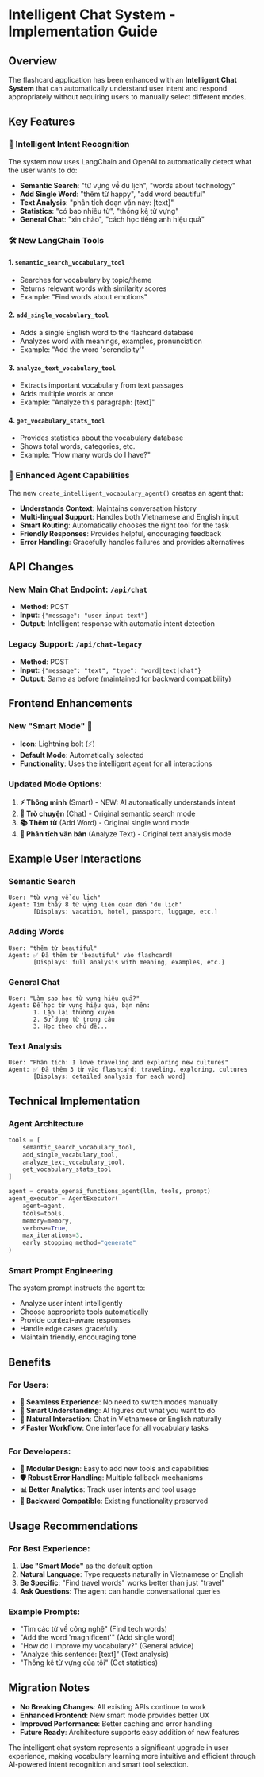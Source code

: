 # Intelligent Chat System - Implementation Guide

## Overview

The flashcard application has been enhanced with an **Intelligent Chat System** that can automatically understand user intent and respond appropriately without requiring users to manually select different modes.

## Key Features

### 🧠 Intelligent Intent Recognition

The system now uses LangChain and OpenAI to automatically detect what the user wants to do:

- **Semantic Search**: "từ vựng về du lịch", "words about technology"
- **Add Single Word**: "thêm từ happy", "add word beautiful"
- **Text Analysis**: "phân tích đoạn văn này: [text]"
- **Statistics**: "có bao nhiêu từ", "thống kê từ vựng"
- **General Chat**: "xin chào", "cách học tiếng anh hiệu quả"

### 🛠 New LangChain Tools

#### 1. `semantic_search_vocabulary_tool`

- Searches for vocabulary by topic/theme
- Returns relevant words with similarity scores
- Example: "Find words about emotions"

#### 2. `add_single_vocabulary_tool`

- Adds a single English word to the flashcard database
- Analyzes word with meanings, examples, pronunciation
- Example: "Add the word 'serendipity'"

#### 3. `analyze_text_vocabulary_tool`

- Extracts important vocabulary from text passages
- Adds multiple words at once
- Example: "Analyze this paragraph: [text]"

#### 4. `get_vocabulary_stats_tool`

- Provides statistics about the vocabulary database
- Shows total words, categories, etc.
- Example: "How many words do I have?"

### 🎯 Enhanced Agent Capabilities

The new `create_intelligent_vocabulary_agent()` creates an agent that:

- **Understands Context**: Maintains conversation history
- **Multi-lingual Support**: Handles both Vietnamese and English input
- **Smart Routing**: Automatically chooses the right tool for the task
- **Friendly Responses**: Provides helpful, encouraging feedback
- **Error Handling**: Gracefully handles failures and provides alternatives

## API Changes

### New Main Chat Endpoint: `/api/chat`

- **Method**: POST
- **Input**: `{"message": "user input text"}`
- **Output**: Intelligent response with automatic intent detection

### Legacy Support: `/api/chat-legacy`

- **Method**: POST
- **Input**: `{"message": "text", "type": "word|text|chat"}`
- **Output**: Same as before (maintained for backward compatibility)

## Frontend Enhancements

### New "Smart Mode" 🌟

- **Icon**: Lightning bolt (⚡)
- **Default Mode**: Automatically selected
- **Functionality**: Uses the intelligent agent for all interactions

### Updated Mode Options:

1. **⚡ Thông minh** (Smart) - NEW: AI automatically understands intent
2. **💬 Trò chuyện** (Chat) - Original semantic search mode
3. **📚 Thêm từ** (Add Word) - Original single word mode
4. **📄 Phân tích văn bản** (Analyze Text) - Original text analysis mode

## Example User Interactions

### Semantic Search

```
User: "từ vựng về du lịch"
Agent: Tìm thấy 8 từ vựng liên quan đến 'du lịch'
       [Displays: vacation, hotel, passport, luggage, etc.]
```

### Adding Words

```
User: "thêm từ beautiful"
Agent: ✅ Đã thêm từ 'beautiful' vào flashcard!
       [Displays: full analysis with meaning, examples, etc.]
```

### General Chat

```
User: "Làm sao học từ vựng hiệu quả?"
Agent: Để học từ vựng hiệu quả, bạn nên:
       1. Lặp lại thường xuyên
       2. Sử dụng từ trong câu
       3. Học theo chủ đề...
```

### Text Analysis

```
User: "Phân tích: I love traveling and exploring new cultures"
Agent: ✅ Đã thêm 3 từ vào flashcard: traveling, exploring, cultures
       [Displays: detailed analysis for each word]
```

## Technical Implementation

### Agent Architecture

```python
tools = [
    semantic_search_vocabulary_tool,
    add_single_vocabulary_tool,
    analyze_text_vocabulary_tool,
    get_vocabulary_stats_tool
]

agent = create_openai_functions_agent(llm, tools, prompt)
agent_executor = AgentExecutor(
    agent=agent,
    tools=tools,
    memory=memory,
    verbose=True,
    max_iterations=3,
    early_stopping_method="generate"
)
```

### Smart Prompt Engineering

The system prompt instructs the agent to:

- Analyze user intent intelligently
- Choose appropriate tools automatically
- Provide context-aware responses
- Handle edge cases gracefully
- Maintain friendly, encouraging tone

## Benefits

### For Users:

- **🎯 Seamless Experience**: No need to switch modes manually
- **🤖 Smart Understanding**: AI figures out what you want to do
- **💬 Natural Interaction**: Chat in Vietnamese or English naturally
- **⚡ Faster Workflow**: One interface for all vocabulary tasks

### For Developers:

- **🔧 Modular Design**: Easy to add new tools and capabilities
- **🛡 Robust Error Handling**: Multiple fallback mechanisms
- **📊 Better Analytics**: Track user intents and tool usage
- **🔄 Backward Compatible**: Existing functionality preserved

## Usage Recommendations

### For Best Experience:

1. **Use "Smart Mode"** as the default option
2. **Natural Language**: Type requests naturally in Vietnamese or English
3. **Be Specific**: "Find travel words" works better than just "travel"
4. **Ask Questions**: The agent can handle conversational queries

### Example Prompts:

- "Tìm các từ về công nghệ" (Find tech words)
- "Add the word 'magnificent'" (Add single word)
- "How do I improve my vocabulary?" (General advice)
- "Analyze this sentence: [text]" (Text analysis)
- "Thống kê từ vựng của tôi" (Get statistics)

## Migration Notes

- **No Breaking Changes**: All existing APIs continue to work
- **Enhanced Frontend**: New smart mode provides better UX
- **Improved Performance**: Better caching and error handling
- **Future Ready**: Architecture supports easy addition of new features

The intelligent chat system represents a significant upgrade in user experience, making vocabulary learning more intuitive and efficient through AI-powered intent recognition and smart tool selection.
